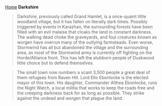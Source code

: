 [Home](../index.md)
**Darkshire**
> Darkshire, previously called Grand Hamlet, is a once-quaint little woodland village, but it has fallen on literally dark times. Possibly triggered by events in Karazhan, the surrounding forests have been filled with an evil malaise that cloaks the land in constant darkness. The walking dead choke the graveyards, and foul creatures known as worgen have overrun many of the outlying farmsteads. Even worse, Stormwind has all but abandoned the village and the surrounding area, as most of the Stormwind army is currently off fighting on the Horde/Alliance front. This has left the stubborn people of Duskwood little choice but to defend themselves.

> The small town now numbers a scant 3,500 people a great deal of them refugees from Raven Hill. Lord Ello Ebonlocke is the elected mayor of this town. His daughter, Commander Althea Ebonlocke, runs the Night Watch, a local militia that works to keep the roads free and the creeping darkness back for as long as possible. They strike against the undead and worgen that plague the land.